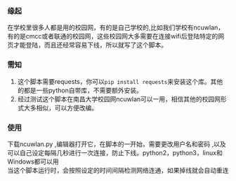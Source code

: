 ### 缘起
在学校里很多人都是用的校园网，有的是自己学校的,比如我们学校有ncuwlan，有的是cmcc或者联通的校园网，这些校园网大多需要在连接wifi后登陆特定的网页才能登陆，而且还经常容易下线，所以就写了这个脚本。   
### 需知
1. 这个脚本需要requests，你可以`pip install requests`来安装这个库。其他的都是一些python自带库，不需要额外安装。
2. 经过测试这个脚本在南昌大学校园网ncuwlan可以一用，相信其他的校园网形式大多相似，可以方便改编。
### 使用
下载ncuwlan.py   ,编辑器打开它，在脚本的一开始，需要更改用户名和密码 ,以及可以自己设定每隔几秒进行一次连接，防止下线。python2，python3，linux和Windows都可以用  
当这个脚本运行时，会按照设定的时间间隔检测网络连通，如果掉线就会自动重连


